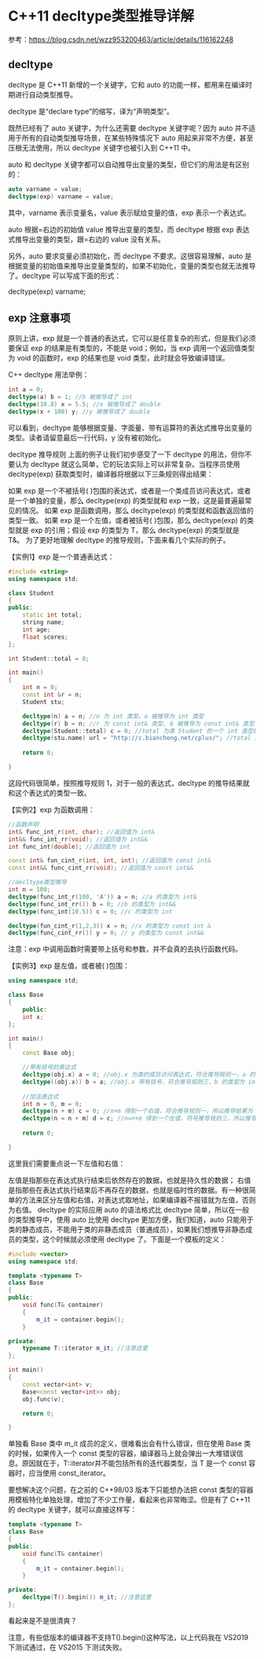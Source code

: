 # C++11 decltype类型推导详解



参考：https://blog.csdn.net/wzz953200463/article/details/116162248



## decltype

decltype 是 C++11 新增的一个关键字，它和 auto 的功能一样，都用来在编译时期进行自动类型推导。

decltype 是“declare type”的缩写，译为“声明类型”。

既然已经有了 auto 关键字，为什么还需要 decltype 关键字呢？因为 auto 并不适用于所有的自动类型推导场景，在某些特殊情况下 auto 用起来非常不方便，甚至压根无法使用，所以 decltype 关键字也被引入到 C++11 中。

auto 和 decltype 关键字都可以自动推导出变量的类型，但它们的用法是有区别的：

```c++
auto varname = value;
decltype(exp) varname = value;
```

其中，varname 表示变量名，value 表示赋给变量的值，exp 表示一个表达式。

auto 根据=右边的初始值 value 推导出变量的类型，而 decltype 根据 exp 表达式推导出变量的类型，跟=右边的 value 没有关系。

另外，auto 要求变量必须初始化，而 decltype 不要求。这很容易理解，auto 是根据变量的初始值来推导出变量类型的，如果不初始化，变量的类型也就无法推导了。decltype 可以写成下面的形式：

decltype(exp) varname;

## exp 注意事项

原则上讲，exp 就是一个普通的表达式，它可以是任意复杂的形式，但是我们必须要保证 exp 的结果是有类型的，不能是 void；例如，当 exp 调用一个返回值类型为 void 的函数时，exp 的结果也是 void 类型，此时就会导致编译错误。

C++ decltype 用法举例：

```c++
int a = 0;
decltype(a) b = 1; //b 被推导成了 int
decltype(10.8) x = 5.5; //x 被推导成了 double
decltype(x + 100) y; //y 被推导成了 double
```

可以看到，decltype 能够根据变量、字面量、带有运算符的表达式推导出变量的类型。读者请留意最后一行代码，y 没有被初始化。

decltype 推导规则
上面的例子让我们初步感受了一下 decltype 的用法，但你不要认为 decltype 就这么简单，它的玩法实际上可以非常复杂。当程序员使用 decltype(exp) 获取类型时，编译器将根据以下三条规则得出结果：

如果 exp 是一个不被括号( )包围的表达式，或者是一个类成员访问表达式，或者是一个单独的变量，那么 decltype(exp) 的类型就和 exp 一致，这是最普遍最常见的情况。
如果 exp 是函数调用，那么 decltype(exp) 的类型就和函数返回值的类型一致。
如果 exp 是一个左值，或者被括号( )包围，那么 decltype(exp) 的类型就是 exp 的引用；假设 exp 的类型为 T，那么 decltype(exp) 的类型就是 T&。
为了更好地理解 decltype 的推导规则，下面来看几个实际的例子。

【实例1】exp 是一个普通表达式：

```c++
#include <string>
using namespace std;

class Student
{
public:
    static int total;
    string name;
    int age;
    float scores;
};

int Student::total = 0;

int main()
{
    int n = 0;
    const int &r = n;
    Student stu;

    decltype(n) a = n; //n 为 int 类型，a 被推导为 int 类型
    decltype(r) b = n; //r 为 const int& 类型, b 被推导为 const int& 类型
    decltype(Student::total) c = 0; //total 为类 Student 的一个 int 类型的成员变量，c 被推导为 int 类型
    decltype(stu.name) url = "http://c.biancheng.net/cplus/"; //total 为类 Student 的一个string 类型的成员变量， url 被推导为 string 类型
    
    return 0;

}
```

这段代码很简单，按照推导规则 1，对于一般的表达式，decltype 的推导结果就和这个表达式的类型一致。

【实例2】exp 为函数调用：

```c++
//函数声明
int& func_int_r(int, char); //返回值为 int&
int&& func_int_rr(void); //返回值为 int&&
int func_int(double); //返回值为 int

const int& fun_cint_r(int, int, int); //返回值为 const int&
const int&& func_cint_rr(void); //返回值为 const int&&

//decltype类型推导
int n = 100;
decltype(func_int_r(100, 'A')) a = n; //a 的类型为 int&
decltype(func_int_rr()) b = 0; //b 的类型为 int&&
decltype(func_int(10.5)) c = 0; //c 的类型为 int

decltype(fun_cint_r(1,2,3)) x = n; //x 的类型为 const int &
decltype(func_cint_rr()) y = 0; // y 的类型为 const int&&
```

注意：exp 中调用函数时需要带上括号和参数，并不会真的去执行函数代码。


【实例3】exp 是左值，或者被( )包围：

```c++
using namespace std;

class Base
{
    public:
    int x;
};

int main()
{
    const Base obj;

    //带有括号的表达式
    decltype(obj.x) a = 0; //obj.x 为类的成员访问表达式，符合推导规则一，a 的类型为 int
    decltype((obj.x)) b = a; //obj.x 带有括号，符合推导规则三，b 的类型为 int&。
     
    //加法表达式
    int n = 0, m = 0;
    decltype(n + m) c = 0; //n+m 得到一个右值，符合推导规则一，所以推导结果为 int
    decltype(n = n + m) d = c; //n=n+m 得到一个左值，符号推导规则三，所以推导结果为 int&
     
    return 0;

}
```

这里我们需要重点说一下左值和右值：

左值是指那些在表达式执行结束后依然存在的数据，也就是持久性的数据；
右值是指那些在表达式执行结束后不再存在的数据，也就是临时性的数据。有一种很简单的方法来区分左值和右值，对表达式取地址，如果编译器不报错就为左值，否则为右值。
decltype 的实际应用
auto 的语法格式比 decltype 简单，所以在一般的类型推导中，使用 auto 比使用 decltype 更加方便，我们知道，auto 只能用于类的静态成员，不能用于类的非静态成员（普通成员），如果我们想推导非静态成员的类型，这个时候就必须使用 decltype 了。下面是一个模板的定义：

```c++
#include <vector>
using namespace std;

template <typename T>
class Base 
{
public:
    void func(T& container) 
    {
        m_it = container.begin();
    }

private:
    typename T::iterator m_it; //注意这里
};

int main()
{
    const vector<int> v;
    Base<const vector<int>> obj;
    obj.func(v);

    return 0;

}
```

单独看 Base 类中 m_it 成员的定义，很难看出会有什么错误，但在使用 Base 类的时候，如果传入一个 const 类型的容器，编译器马上就会弹出一大堆错误信息。原因就在于，T::iterator并不能包括所有的迭代器类型，当 T 是一个 const 容器时，应当使用 const_iterator。

要想解决这个问题，在之前的 C++98/03 版本下只能想办法把 const 类型的容器用模板特化单独处理，增加了不少工作量，看起来也非常晦涩。但是有了 C++11 的 decltype 关键字，就可以直接这样写：

```c++
template <typename T>
class Base 
{
public:
    void func(T& container) 
    {
        m_it = container.begin();
    }

private:
    decltype(T().begin()) m_it; //注意这里
};
```

看起来是不是很清爽？

注意，有些低版本的编译器不支持T().begin()这种写法，以上代码我在 VS2019 下测试通过，在 VS2015 下测试失败。

